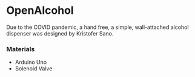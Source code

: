 # OpenAlcohol
Due to the COVID pandemic, a hand free, a simple, wall-attached alcohol dispenser was designed by Kristofer Sano.

<h3> Materials </h3>
<ul>
  <li>Arduino Uno</li>
  <li>Solenoid Valve</li>
</ul>
